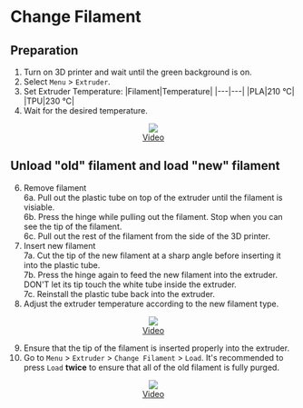 # Change Filament
## Preparation
1. Turn on 3D printer and wait until the green background is on.
2. Select `Menu` > `Extruder`.
4. Set Extruder Temperature:
   |Filament|Temperature|
   |---|---|
   |PLA|210 °C|
   |TPU|230 °C|
5. Wait for the desired temperature.

<p align='center'>
   <img src="https://github.com/HKPolyU-UAV/3d_printing/blob/main/videos/Change%20filament_preparation.gif" /> <br/>
   <a href="https://github.com/HKPolyU-UAV/3d_printing/blob/main/videos/Change%20filament_preparation_resize.mp4">Video</a>
</p>

## Unload "old" filament and load "new" filament
6. Remove filament\
   6a. Pull out the plastic tube on top of the extruder until the filament is visiable.\
   6b. Press the hinge while pulling out the filament. Stop when you can see the tip of the filament.\
   6c. Pull out the rest of the filament from the side of the 3D printer.
7. Insert new filament\
   7a. Cut the tip of the new filament at a sharp angle before inserting it into the plastic tube.\
   7b. Press the hinge again to feed the new filament into the extruder. DON'T let its tip touch the white tube inside the extruder.\
   7c. Reinstall the plastic tube back into the extruder.
8. Adjust the extruder temperature according to the new filament type.
   
<p align='center'>
   <img src="https://github.com/HKPolyU-UAV/3d_printing/blob/main/videos/Change%20filament_remove_load_filament.gif"/> <br/>
   <a href="https://github.com/HKPolyU-UAV/3d_printing/blob/main/videos/Change%20filament_unload_load_filament_resize.mp4">Video</a>
</p>

9. Ensure that the tip of the filament is inserted properly into the extruder.
10. Go to `Menu` > `Extruder` > `Change Filament` > `Load`. It's recommended to press `Load` **twice** to ensure that all of the old filament is fully purged.

<p align='center'>
   <img src="https://github.com/HKPolyU-UAV/3d_printing/blob/main/videos/Change%20filament_final_check.gif"/> <br/>
   <a href="https://github.com/HKPolyU-UAV/3d_printing/blob/main/videos/Change%20filament_final_check_resize.mp4">Video</a>
</p>
